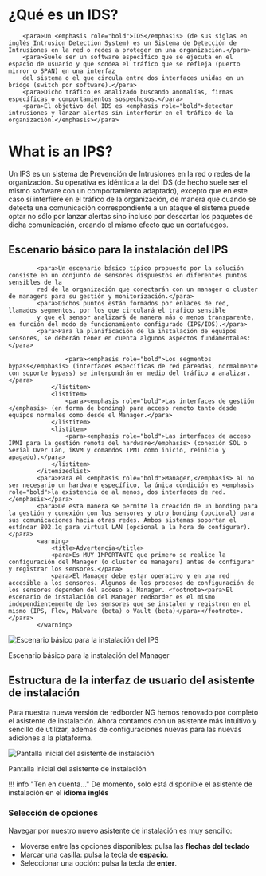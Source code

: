 
# ¿Qué es un IDS?

		<para>Un <emphasis role="bold">IDS</emphasis> (de sus siglas en inglés Intrusion Detection System) es un Sistema de Detección de Intrusiones en la red o redes a proteger en una organización.</para> 
		<para>Suele ser un software específico que se ejecuta en el espacio de usuario y que sondea el tráfico que se refleja (puerto mirror o SPAN) en una interfaz 
		del sistema o el que circula entre dos interfaces unidas en un bridge (switch por software).</para>
		<para>Dicho tráfico es analizado buscando anomalías, firmas específicas o comportamientos sospechosos.</para> 
		<para>El objetivo del IDS es <emphasis role="bold">detectar intrusiones y lanzar alertas sin interferir en el tráfico de la organización.</emphasis></para>

# What is an IPS?
<para>Un <emphasis role="bold">IPS</emphasis> es un sistema de Prevención de Intrusiones en la red o redes de la organización.</para> 
		<para>Su operativa es idéntica a la del IDS (de hecho suele ser el mismo software con un comportamiento adaptado), excepto que en este caso
		 sí interfiere en el tráfico de la organización, de manera que cuando se detecta una comunicación correspondiente a un ataque el sistema puede optar no sólo por
		  <emphasis role="bold">lanzar alertas sino incluso por descartar los paquetes de dicha comunicación, creando el mismo efecto que un cortafuegos.</emphasis></para>
		<section>

## Escenario básico para la instalación del IPS

			<para>Un escenario básico típico propuesto por la solución consiste en un conjunto de sensores dispuestos en diferentes puntos sensibles de la 
			red de la organización que conectarán con un manager o cluster de managers para su gestión y monitorización.</para>
			<para>Dichos puntos están formados por enlaces de red, llamados segmentos, por los que circulará el tráfico sensible 
			y que el sensor analizará de manera más o menos transparente, en función del modo de funcionamiento configurado (IPS/IDS).</para>
			<para>Para la planificación de la instalación de equipos sensores, se deberán tener en cuenta algunos aspectos fundamentales:</para> 
				
					<para><emphasis role="bold">Los segmentos bypass</emphasis> (interfaces específicas de red pareadas, normalmente con soporte bypass) se interpondrán en medio del tráfico a analizar.</para>
				</listitem>
				<listitem>
					<para><emphasis role="bold">Las interfaces de gestión </emphasis> (en forma de bonding) para acceso remoto tanto desde equipos normales como desde el Manager.</para>
				</listitem>
				<listitem>
					<para><emphasis role="bold">Las interfaces de acceso IPMI para la gestión remota del hardware</emphasis> (conexión SOL o Serial Over Lan, iKVM y comandos IPMI como inicio, reinicio y apagado).</para>
				</listitem>
			</itemizedlist>
			<para>Para el <emphasis role="bold">Manager,</emphasis> al no ser necesario un hardware específico, la única condición es <emphasis role="bold">la existencia de al menos, dos interfaces de red. </emphasis></para>
			<para>De esta manera se permite la creación de un bonding para la gestión y conexión con los sensores y otro bonding (opcional) para sus comunicaciones hacia otras redes. Ambos sistemas soportan el estándar 802.1q para virtual LAN (opcional a la hora de configurar).</para>
			<warning>
				<title>Advertencia</title>
				<para>Es MUY IMPORTANTE que primero se realice la configuración del Manager (o cluster de managers) antes de configurar y registrar los sensores.</para>
				<para>El Manager debe estar operativo y en una red accesible a los sensores. Algunos de los procesos de configuración de los sensores dependen del acceso al Manager. <footnote><para>El escenario de instalación del Manager redBorder es el mismo independientemente de los sensores que se instalen y registren en el mismo (IPS, Flow, Malware (beta) o Vault (beta)</para></footnote>.</para>
			</warning>

![Escenario básico para la instalación del IPS](images/ch01_img001.png)

Escenario básico para la instalación del Manager

## Estructura de la interfaz de usuario del asistente de instalación

Para nuestra nueva versión de redborder NG hemos renovado por completo el asistente de instalación. Ahora contamos con un asistente más intuitivo y sencillo de utilizar, además de configuraciones nuevas para las nuevas adiciones a la plataforma.

![Pantalla inicial del asistente de instalación](images/ch01_img002.png)

Pantalla inicial del asistente de instalación

!!! info "Ten en cuenta..."
    De momento, solo está disponible el asistente de instalación en el **idioma inglés**

### Selección de opciones

Navegar por nuestro nuevo asistente de instalación es muy sencillo:

- Moverse entre las opciones disponibles: pulsa las **flechas del teclado**
- Marcar una casilla: pulsa la tecla de **espacio**.
- Seleccionar una opción: pulsa la tecla de **enter**.
